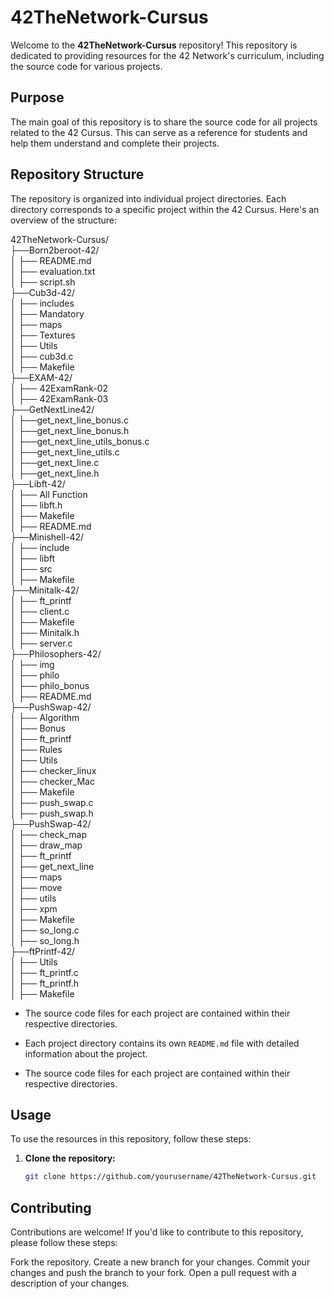 # 42TheNetwork-Cursus

Welcome to the **42TheNetwork-Cursus** repository! This repository is dedicated to providing resources for the 42 Network's curriculum, including the source code for various projects.

## Purpose

The main goal of this repository is to share the source code for all projects related to the 42 Cursus. This can serve as a reference for students and help them understand and complete their projects.

## Repository Structure

The repository is organized into individual project directories. Each directory corresponds to a specific project within the 42 Cursus. Here's an overview of the structure:

42TheNetwork-Cursus/<br>
├──Born2beroot-42/<br>
│   ├── README.md<br>
│   ├── evaluation.txt<br>
│   ├── script.sh<br>
├──Cub3d-42/<br>
│   ├── includes<br>
│   ├── Mandatory<br>
│   ├── maps<br>
│   ├── Textures<br>
│   ├── Utils<br>
│   ├── cub3d.c<br>
│   ├── Makefile<br>
├──EXAM-42/<br>
│   ├── 42ExamRank-02<br>
│   ├── 42ExamRank-03<br>
├──GetNextLine42/<br>
│   ├──get_next_line_bonus.c<br>
│   ├──get_next_line_bonus.h<br>
│   ├──get_next_line_utils_bonus.c<br>
│   ├──get_next_line_utils.c<br>
│   ├──get_next_line.c<br>
│   ├──get_next_line.h<br>
├──Libft-42/<br>
│   ├── All Function<br>
│   ├── libft.h<br>
│   ├── Makefile<br>
│   ├── README.md<br>
├──Minishell-42/<br>
│   ├── include<br>
│   ├── libft<br>
│   ├── src<br>
│   ├── Makefile<br>
├──Minitalk-42/<br>
│   ├── ft_printf<br>
│   ├── client.c<br>
│   ├── Makefile<br>
│   ├── Minitalk.h<br>
│   ├── server.c<br>
├──Philosophers-42/<br>
│   ├── img<br>
│   ├── philo<br>
│   ├── philo_bonus<br>
│   ├── README.md<br>
├──PushSwap-42/<br>
│   ├── Algorithm<br>
│   ├── Bonus<br>
│   ├── ft_printf<br>
│   ├── Rules<br>
│   ├── Utils<br>
│   ├── checker_linux<br>
│   ├── checker_Mac<br>
│   ├── Makefile<br>
│   ├── push_swap.c<br>
│   ├── push_swap.h<br>
├──PushSwap-42/<br>
│   ├── check_map<br>
│   ├── draw_map<br>
│   ├── ft_printf<br>
│   ├── get_next_line<br>
│   ├── maps<br>
│   ├── move<br>
│   ├── utils<br>
│   ├── xpm<br>
│   ├── Makefile<br>
│   ├── so_long.c<br>
│   ├── so_long.h<br>
├──ftPrintf-42/<br>
│   ├── Utils<br>
│   ├── ft_printf.c<br>
│   ├── ft_printf.h<br>
│   ├── Makefile<br>

- The source code files for each project are contained within their respective directories.


- Each project directory contains its own `README.md` file with detailed information about the project.
- The source code files for each project are contained within their respective directories.

## Usage

To use the resources in this repository, follow these steps:

1. **Clone the repository:**
   ```sh
   git clone https://github.com/yourusername/42TheNetwork-Cursus.git

## Contributing
Contributions are welcome! If you'd like to contribute to this repository, please follow these steps:

Fork the repository.
Create a new branch for your changes.
Commit your changes and push the branch to your fork.
Open a pull request with a description of your changes.